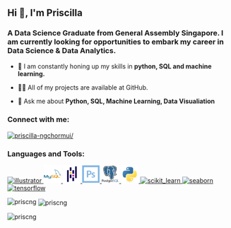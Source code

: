 <h2 align="left">Hi 👋, I'm Priscilla</h2>
<h3 align="leftr">A Data Science Graduate from General Assembly Singapore. I am currently looking for opportunities to embark my career in Data Science & Data Analytics.</h3>

- 🌱 I am constantly honing up my skills in **python, SQL and machine learning.**

- 👨‍💻 All of my projects are available at GitHub. 

- 💬 Ask me about **Python, SQL, Machine Learning, Data Visualiation**

<h3 align="left">Connect with me:</h3>
<p align="left">
<a href="https://linkedin.com/in/priscilla-ngchormui/" target="blank"><img align="center" src="https://raw.githubusercontent.com/rahuldkjain/github-profile-readme-generator/master/src/images/icons/Social/linked-in-alt.svg" alt="priscilla-ngchormui/" height="30" width="40" /></a>
</p>

<h3 align="left">Languages and Tools:</h3>
<p align="left"> <a href="https://www.adobe.com/in/products/illustrator.html" target="_blank" rel="noreferrer"> <img src="https://www.vectorlogo.zone/logos/adobe_illustrator/adobe_illustrator-icon.svg" alt="illustrator" width="40" height="40"/> </a> <a href="https://www.mysql.com/" target="_blank" rel="noreferrer"> <img src="https://raw.githubusercontent.com/devicons/devicon/master/icons/mysql/mysql-original-wordmark.svg" alt="mysql" width="40" height="40"/> </a> <a href="https://pandas.pydata.org/" target="_blank" rel="noreferrer"> <img src="https://raw.githubusercontent.com/devicons/devicon/2ae2a900d2f041da66e950e4d48052658d850630/icons/pandas/pandas-original.svg" alt="pandas" width="40" height="40"/> </a> <a href="https://www.photoshop.com/en" target="_blank" rel="noreferrer"> <img src="https://raw.githubusercontent.com/devicons/devicon/master/icons/photoshop/photoshop-line.svg" alt="photoshop" width="40" height="40"/> </a> <a href="https://www.postgresql.org" target="_blank" rel="noreferrer"> <img src="https://raw.githubusercontent.com/devicons/devicon/master/icons/postgresql/postgresql-original-wordmark.svg" alt="postgresql" width="40" height="40"/> </a> <a href="https://www.python.org" target="_blank" rel="noreferrer"> <img src="https://raw.githubusercontent.com/devicons/devicon/master/icons/python/python-original.svg" alt="python" width="40" height="40"/> </a> <a href="https://scikit-learn.org/" target="_blank" rel="noreferrer"> <img src="https://upload.wikimedia.org/wikipedia/commons/0/05/Scikit_learn_logo_small.svg" alt="scikit_learn" width="40" height="40"/> </a> <a href="https://seaborn.pydata.org/" target="_blank" rel="noreferrer"> <img src="https://seaborn.pydata.org/_images/logo-mark-lightbg.svg" alt="seaborn" width="40" height="40"/> </a> <a href="https://www.tensorflow.org" target="_blank" rel="noreferrer"> <img src="https://www.vectorlogo.zone/logos/tensorflow/tensorflow-icon.svg" alt="tensorflow" width="40" height="40"/> </a> </p>

<p><img align="left" src="https://github-readme-stats.vercel.app/api/top-langs?username=priscng&show_icons=true&locale=en&layout=compact" alt="priscng" /></p>

<p>&nbsp;<img align="center" src="https://github-readme-stats.vercel.app/api?username=priscng&show_icons=true&locale=en" alt="priscng" /></p>

<p><img align="center" src="https://github-readme-streak-stats.herokuapp.com/?user=priscng&" alt="priscng" /></p>




<!---
priscng/priscng is a ✨ special ✨ repository because its `README.md` (this file) appears on your GitHub profile.
You can click the Preview link to take a look at your changes.
--->
